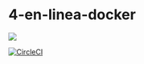 # 4-en-linea-docker

<a href="https://codeclimate.com/github/Ignacio-Gutierrez/4-en-linea/test_coverage"><img src="https://api.codeclimate.com/v1/badges/faa765a1b7c33e8940d2/test_coverage" /></a>

[![CircleCI](https://dl.circleci.com/status-badge/img/gh/Ignacio-Gutierrez/4-en-linea/tree/main.svg?style=svg)](https://dl.circleci.com/status-badge/redirect/gh/Ignacio-Gutierrez/4-en-linea/tree/main)
